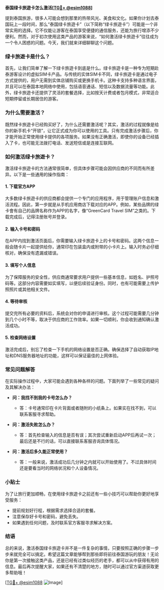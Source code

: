 **泰国绿卡旅遊卡怎么激活[[TG💪+ @esim1088](https://t.me/s/esim1088)]**

提到泰国旅游，很多人可能会想到那里的热带风光、美食和文化。如果你计划去泰国玩上一段时间，那么“泰国绿卡旅遊卡”（以下简称“绿卡旅遊卡”）可能是一个非常实用的选择。它不仅能让游客在泰国享受便捷的通信服务，还能为旅行增添不少便利。然而，对于初次使用这类产品的游客来说，“如何激活绿卡旅遊卡”往往成为一个令人困惑的问题。今天，我们就来详细聊聊这个问题。

### 绿卡旅遊卡是什么？

首先，让我们简单了解一下绿卡旅遊卡到底是什么。绿卡旅遊卡是一种专为短期赴泰游客设计的虚拟SIM卡产品。与传统的实体SIM卡不同，绿卡旅遊卡是通过电子方式提供的，用户无需到实体店铺购买或更换手机卡。这种卡支持多种语言界面，并且可以在泰国本地网络中使用，包括语音通话、短信以及数据流量等功能。此外，绿卡旅遊卡还提供了灵活的套餐选择，比如按天计费或者包月模式，非常适合短期停留或长期居住的游客。

### 为什么需要激活？

既然绿卡旅遊卡已经购买好了，为什么还需要激活呢？其实，激活的过程就像是给你的新手机卡“开锁”，让它正式成为你可以使用的工具。只有完成激活步骤后，你才能开始正常使用绿卡提供的各项服务。如果没有正确激活，即使你的设备已经插入了卡，也可能无法拨打电话、发送短信或是连接互联网。

### 如何激活绿卡旅遊卡？

激活绿卡旅遊卡的方法通常很简单，但具体步骤可能会因供应商的不同而有所差异。以下是一些通用的操作指南：

#### 1. **下载官方APP**
   大多数绿卡旅遊卡的供应商都会提供一个专门的应用程序，用于管理账户信息和激活流程。因此，第一步就是从手机应用商店下载对应的APP。例如，某些品牌的绿卡會有自己的品牌名称作为APP的名字，像“GreenCard Travel SIM”之类的。下载完成后，记得注册账号并登录。

#### 2. **输入卡号和密码**
   在APP内找到激活页面后，你需要输入绿卡旅遊卡上的卡号和密码。这两个信息一般会随卡片一起提供给你，通常印在包装盒内或附带的小卡片上。输入时务必仔细核对，确保没有遗漏或错误。

#### 3. **填写个人信息**
   为了保障服务的安全性，供应商通常要求用户提供一些基本信息，如姓名、护照号码等。这部分内容需要如实填写，以便后续验证身份。同时，也有可能需要上传护照照片或其他相关文件。

#### 4. **等待审核**
   提交完所有必要的资料后，系统会对你的申请进行审核。这个过程可能需要几分钟到几个小时不等，取决于供应商的工作效率。如果一切顺利，你会收到通知确认激活成功。

#### 5. **检查网络设置**
   激活完成后，别忘了检查一下手机的网络设置是否正确。确保选择了自动获取IP地址和DNS服务器地址的功能，这样可以保证最佳的上网体验。

### 常见问题解答

在实际操作过程中，大家可能会遇到各种各样的问题。下面列举了一些常见的疑问及其解决办法：

- **问：我找不到我的卡号怎么办？**
  - 答：卡号通常印在卡片背面或者随附的小纸条上。如果实在找不到，可以联系客服寻求帮助。

- **问：激活失败怎么办？**
  - 答：首先检查输入的信息是否有误；其次尝试重新启动APP后再试一次；最后还是不行的话，可以直接联系客服咨询具体情况。

- **问：激活后多久能正常使用？**
  - 答：一般来说，激活成功后几分钟之内就可以开始使用了。不过具体时间还是要看当时的网络状况和个人设备情况。

### 小贴士

为了让旅行更加顺畅，在使用绿卡旅遊卡之前还有一些小技巧可以帮助你更好地享受服务：
- 提前规划好行程，根据需求选择合适的套餐。
- 注意保存好卡号和密码，避免丢失。
- 如果遇到任何问题，及时联系官方客服寻求解决方案。

### 结语

总的来说，激活泰国绿卡旅遊卡并不是一件复杂的事情，只要按照正确的步骤一步步来就完全可以搞定。希望这篇文章能够帮到那些即将前往泰国游玩的朋友！无论你是第一次接触这类产品，还是已经有过类似经历的老手，都可以从中获得有用的信息。最后再次提醒大家，如果还有不清楚的地方，随时可以通过官方渠道获取更多帮助哦！

[[TG💪+ @esim1088](https://t.me/s/esim1088) ![Image](https://i.postimg.cc/4NQfJmqS/Snipaste-2025-05-13-00-14-12.png)]